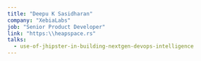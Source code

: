 ```yaml
---
title: "Deepu K Sasidharan"
company: "XebiaLabs"
job: "Senior Product Developer"
link: "https:\\heapspace.rs"
talks:
  - use-of-jhipster-in-building-nextgen-devops-intelligence
---
```

